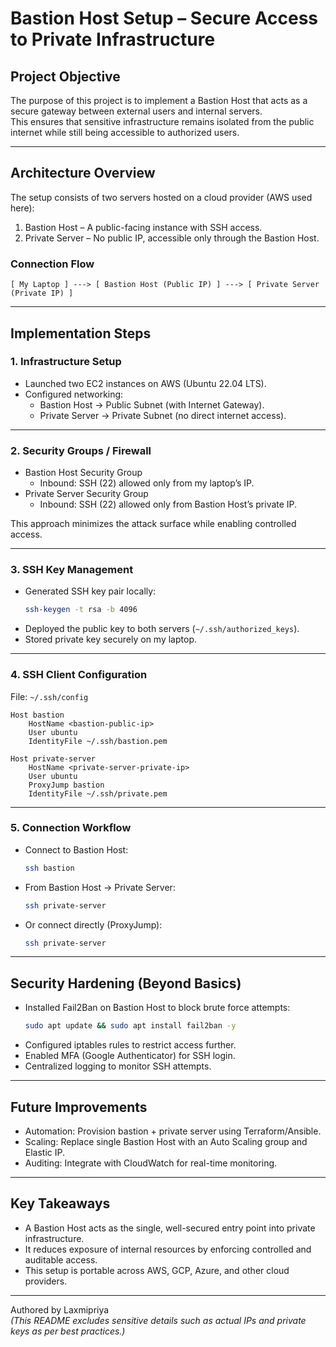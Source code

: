 # Bastion Host Setup – Secure Access to Private Infrastructure

## Project Objective
The purpose of this project is to implement a Bastion Host that acts as a secure gateway between external users and internal servers.  
This ensures that sensitive infrastructure remains isolated from the public internet while still being accessible to authorized users.

---

## Architecture Overview
The setup consists of two servers hosted on a cloud provider (AWS used here):

1. Bastion Host – A public-facing instance with SSH access.  
2. Private Server – No public IP, accessible only through the Bastion Host.  

### Connection Flow
```
[ My Laptop ] ---> [ Bastion Host (Public IP) ] ---> [ Private Server (Private IP) ]
```

---

## Implementation Steps

### 1. Infrastructure Setup
- Launched two EC2 instances on AWS (Ubuntu 22.04 LTS).
- Configured networking:
  - Bastion Host → Public Subnet (with Internet Gateway).
  - Private Server → Private Subnet (no direct internet access).

---

### 2. Security Groups / Firewall
- Bastion Host Security Group
  - Inbound: SSH (22) allowed only from my laptop’s IP.
- Private Server Security Group
  - Inbound: SSH (22) allowed only from Bastion Host’s private IP.

This approach minimizes the attack surface while enabling controlled access.

---

### 3. SSH Key Management
- Generated SSH key pair locally:
  ```bash
  ssh-keygen -t rsa -b 4096
  ```
- Deployed the public key to both servers (`~/.ssh/authorized_keys`).
- Stored private key securely on my laptop.

---

### 4. SSH Client Configuration
File: `~/.ssh/config`

```ssh
Host bastion
    HostName <bastion-public-ip>
    User ubuntu
    IdentityFile ~/.ssh/bastion.pem

Host private-server
    HostName <private-server-private-ip>
    User ubuntu
    ProxyJump bastion
    IdentityFile ~/.ssh/private.pem
```

---

### 5. Connection Workflow
- Connect to Bastion Host:
  ```bash
  ssh bastion
  ```
- From Bastion Host → Private Server:
  ```bash
  ssh private-server
  ```
- Or connect directly (ProxyJump):
  ```bash
  ssh private-server
  ```

---

## Security Hardening (Beyond Basics)
- Installed Fail2Ban on Bastion Host to block brute force attempts:
  ```bash
  sudo apt update && sudo apt install fail2ban -y
  ```
- Configured iptables rules to restrict access further.
- Enabled MFA (Google Authenticator) for SSH login.
- Centralized logging to monitor SSH attempts.

---

## Future Improvements
- Automation: Provision bastion + private server using Terraform/Ansible.  
- Scaling: Replace single Bastion Host with an Auto Scaling group and Elastic IP.  
- Auditing: Integrate with CloudWatch for real-time monitoring.  

---

## Key Takeaways
- A Bastion Host acts as the single, well-secured entry point into private infrastructure.  
- It reduces exposure of internal resources by enforcing controlled and auditable access.  
- This setup is portable across AWS, GCP, Azure, and other cloud providers.

---

Authored by Laxmipriya  
*(This README excludes sensitive details such as actual IPs and private keys as per best practices.)*
